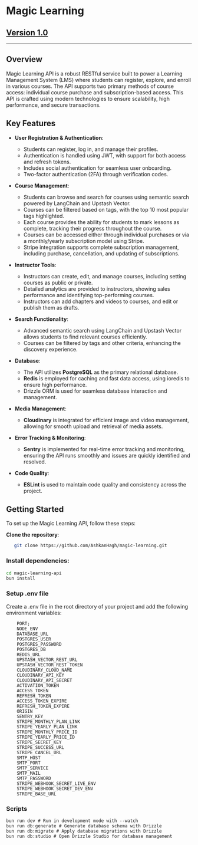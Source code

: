 # Magic Learning 
## [Version 1.0]()
---

## Overview

Magic Learning API is a robust RESTful service built to power a Learning Management System (LMS) where students can register, explore, and enroll in various courses. The API supports two primary methods of course access: individual course purchase and subscription-based access. This API is crafted using modern technologies to ensure scalability, high performance, and secure transactions.

## Key Features

- **User Registration & Authentication**:
  - Students can register, log in, and manage their profiles.
  - Authentication is handled using JWT, with support for both access and refresh tokens.
  - Includes social authentication for seamless user onboarding.
  - Two-factor authentication (2FA) through verification codes.

- **Course Management**:
  - Students can browse and search for courses using semantic search powered by LangChain and Upstash Vector.
  - Courses can be filtered based on tags, with the top 10 most popular tags highlighted.
  - Each course provides the ability for students to mark lessons as complete, tracking their progress throughout the course.
  - Courses can be accessed either through individual purchases or via a monthly/yearly subscription model using Stripe.
  - Stripe integration supports complete subscription management, including purchase, cancellation, and updating of subscriptions.

- **Instructor Tools**:
  - Instructors can create, edit, and manage courses, including setting courses as public or private.
  - Detailed analytics are provided to instructors, showing sales performance and identifying top-performing courses.
  - Instructors can add chapters and videos to courses, and edit or publish them as drafts.

- **Search Functionality**:
  - Advanced semantic search using LangChain and Upstash Vector allows students to find relevant courses efficiently.
  - Courses can be filtered by tags and other criteria, enhancing the discovery experience.

- **Database**:
  - The API utilizes **PostgreSQL** as the primary relational database.
  - **Redis** is employed for caching and fast data access, using ioredis to ensure high performance.
  - Drizzle ORM is used for seamless database interaction and management.

- **Media Management**:
  - **Cloudinary** is integrated for efficient image and video management, allowing for smooth upload and retrieval of media assets.

- **Error Tracking & Monitoring**:
  - **Sentry** is implemented for real-time error tracking and monitoring, ensuring the API runs smoothly and issues are quickly identified and resolved.

- **Code Quality**:
  - **ESLint** is used to maintain code quality and consistency across the project.

## Getting Started

To set up the Magic Learning API, follow these steps:

**Clone the repository**:
```bash
   git clone https://github.com/AshkanHagh/magic-learning.git
```
### Install dependencies:
```bash
cd magic-learning-api
bun install

```
### Setup .env file
Create a .env file in the root directory of your project and add the following environment variables:
``` shell
    PORT;
    NODE_ENV
    DATABASE_URL
    POSTGRES_USER
    POSTGRES_PASSWORD
    POSTGRES_DB
    REDIS_URL
    UPSTASH_VECTOR_REST_URL
    UPSTASH_VECTOR_REST_TOKEN
    CLOUDINARY_CLOUD_NAME
    CLOUDINARY_API_KEY
    CLOUDINARY_API_SECRET
    ACTIVATION_TOKEN
    ACCESS_TOKEN
    REFRESH_TOKEN
    ACCESS_TOKEN_EXPIRE
    REFRESH_TOKEN_EXPIRE
    ORIGIN
    SENTRY_KEY
    STRIPE_MONTHLY_PLAN_LINK
    STRIPE_YEARLY_PLAN_LINK
    STRIPE_MONTHLY_PRICE_ID
    STRIPE_YEARLY_PRICE_ID
    STRIPE_SECRET_KEY
    STRIPE_SUCCESS_URL
    STRIPE_CANCEL_URL
    SMTP_HOST
    SMTP_PORT
    SMTP_SERVICE
    SMTP_MAIL
    SMTP_PASSWORD
    STRIPE_WEBHOOK_SECRET_LIVE_ENV
    STRIPE_WEBHOOK_SECRET_DEV_ENV
    STRIPE_BASE_URL
```

### Scripts
```shell
bun run dev # Run in development mode with --watch
bun run db:generate # Generate database schema with Drizzle
bun run db:migrate # Apply database migrations with Drizzle
bun run db:studio # Open Drizzle Studio for database management
```